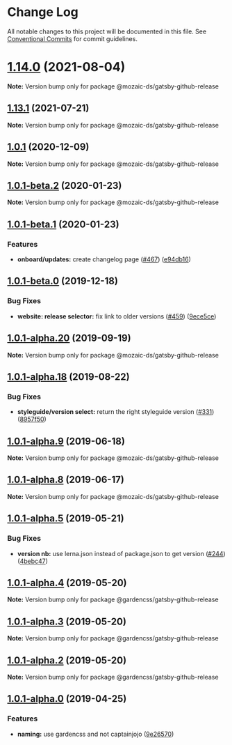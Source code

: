 # Change Log

All notable changes to this project will be documented in this file.
See [Conventional Commits](https://conventionalcommits.org) for commit guidelines.

# [1.14.0](https://github.com/adeo/mozaic-design-system/compare/v1.13.1...v1.14.0) (2021-08-04)

**Note:** Version bump only for package @mozaic-ds/gatsby-github-release





## [1.13.1](https://github.com/adeo/mozaic-design-system/compare/v1.13.0...v1.13.1) (2021-07-21)

**Note:** Version bump only for package @mozaic-ds/gatsby-github-release





## [1.0.1](https://github.com/adeo/mozaic-design-system/compare/v1.0.1-beta.22...v1.0.1) (2020-12-09)

**Note:** Version bump only for package @mozaic-ds/gatsby-github-release





## [1.0.1-beta.2](https://github.com/adeo/mozaic-design-system/compare/v1.0.1-beta.1...v1.0.1-beta.2) (2020-01-23)

**Note:** Version bump only for package @mozaic-ds/gatsby-github-release





## [1.0.1-beta.1](https://github.com/adeo/mozaic-design-system/compare/v1.0.1-beta.0...v1.0.1-beta.1) (2020-01-23)


### Features

* **onboard/updates:** create changelog page ([#467](https://github.com/adeo/mozaic-design-system/issues/467)) ([e94db16](https://github.com/adeo/mozaic-design-system/commit/e94db16f77aa565f95d9e1bb16ed175c32e7ef37))





## [1.0.1-beta.0](https://github.com/adeo/mozaic-design-system/compare/v1.0.1-alpha.32...v1.0.1-beta.0) (2019-12-18)


### Bug Fixes

* **website: release selector:** fix link to older versions ([#459](https://github.com/adeo/mozaic-design-system/issues/459)) ([9ece5ce](https://github.com/adeo/mozaic-design-system/commit/9ece5cef60b813b4936c28b5c09844d4b1e0dbd7))





## [1.0.1-alpha.20](https://github.com/adeo/mozaic-design-system/compare/v1.0.1-alpha.19...v1.0.1-alpha.20) (2019-09-19)

**Note:** Version bump only for package @mozaic-ds/gatsby-github-release





## [1.0.1-alpha.18](https://github.com/adeo/mozaic-design-system/compare/v1.0.1-alpha.17...v1.0.1-alpha.18) (2019-08-22)


### Bug Fixes

* **styleguide/version select:** return the right styleguide version ([#331](https://github.com/adeo/mozaic-design-system/issues/331)) ([8957f50](https://github.com/adeo/mozaic-design-system/commit/8957f50))





## [1.0.1-alpha.9](https://github.com/adeo/design-system--styleguide/compare/v1.0.1-alpha.7...v1.0.1-alpha.9) (2019-06-18)

**Note:** Version bump only for package @mozaic-ds/gatsby-github-release





## [1.0.1-alpha.8](https://github.com/adeo/design-system--styleguide/compare/v1.0.1-alpha.7...v1.0.1-alpha.8) (2019-06-17)

**Note:** Version bump only for package @mozaic-ds/gatsby-github-release





## [1.0.1-alpha.5](https://github.com/adeo/design-system--front-end/compare/v1.0.1-alpha.4...v1.0.1-alpha.5) (2019-05-21)


### Bug Fixes

* **version nb:** use lerna.json instead of package.json to get version ([#244](https://github.com/adeo/design-system--front-end/issues/244)) ([4bebc47](https://github.com/adeo/design-system--front-end/commit/4bebc47))





## [1.0.1-alpha.4](https://github.com/adeo/design-system--front-end/compare/v0.0.12...v1.0.1-alpha.4) (2019-05-20)

**Note:** Version bump only for package @gardencss/gatsby-github-release





## [1.0.1-alpha.3](https://github.com/adeo/design-system--front-end/compare/v0.0.12...v1.0.1-alpha.3) (2019-05-20)

**Note:** Version bump only for package @gardencss/gatsby-github-release





## [1.0.1-alpha.2](https://github.com/adeo/design-system--front-end/compare/v0.0.12...v1.0.1-alpha.2) (2019-05-20)

**Note:** Version bump only for package @gardencss/gatsby-github-release





## [1.0.1-alpha.0](https://github.com/adeo/design-system--styleguide/compare/v0.0.11...v1.0.1-alpha.0) (2019-04-25)


### Features

* **naming:** use gardencss and not captainjojo ([9e26570](https://github.com/adeo/design-system--styleguide/commit/9e26570))
